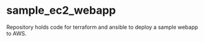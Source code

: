 # sample_ec2_webapp
Repository holds code for terraform and ansible to deploy a sample webapp to AWS.
